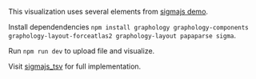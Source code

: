 This visualization uses several elements from [sigmajs demo](https://github.com/jacomyal/sigma.js/tree/main/packages/demo).

Install dependendencies ```npm install graphology graphology-components graphology-layout-forceatlas2 graphology-layout papaparse sigma```.

Run ```npm run dev``` to upload file and visualize.


Visit [sigmajs_tsv](https://github.com/mdrishti/sigmajs_tsv) for full implementation.
